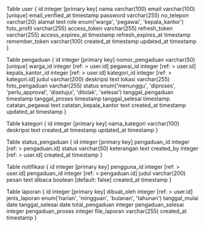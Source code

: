 Table user {
  id integer [primary key]
  nama varchar(100)
  email varchar(100) [unique]
  email_verified_at timestamp
  password varchar(255)
  no_telepon varchar(20)
  alamat text
  role enum('warga', 'pegawai', 'kepala_kantor')
  foto_profil varchar(255)
  access_token varchar(255)
  refresh_token varchar(255)
  access_expires_at timestamp
  refresh_expires_at timestamp
  remember_token varchar(100)
  created_at timestamp
  updated_at timestamp
}

Table pengaduan {
  id integer [primary key]
  nomor_pengaduan varchar(50) [unique]
  warga_id integer [ref: > user.id]
  pegawai_id integer [ref: > user.id]
  kepala_kantor_id integer [ref: > user.id]
  kategori_id integer [ref: > kategori.id]
  judul varchar(200)
  deskripsi text
  lokasi varchar(255)
  foto_pengaduan varchar(255)
  status enum('menunggu', 'diproses', 'perlu_approval', 'disetujui', 'ditolak', 'selesai')
  tanggal_pengaduan timestamp
  tanggal_proses timestamp
  tanggal_selesai timestamp
  catatan_pegawai text
  catatan_kepala_kantor text
  created_at timestamp
  updated_at timestamp
}

Table kategori {
  id integer [primary key]
  nama_kategori varchar(100)
  deskripsi text
  created_at timestamp
  updated_at timestamp
}

Table status_pengaduan {
  id integer [primary key]
  pengaduan_id integer [ref: > pengaduan.id]
  status varchar(50)
  keterangan text
  created_by integer [ref: > user.id]
  created_at timestamp
}

Table notifikasi {
  id integer [primary key]
  pengguna_id integer [ref: > user.id]
  pengaduan_id integer [ref: > pengaduan.id]
  judul varchar(200)
  pesan text
  dibaca boolean [default: false]
  created_at timestamp
}

Table laporan {
  id integer [primary key]
  dibuat_oleh integer [ref: > user.id]
  jenis_laporan enum('harian', 'mingguan', 'bulanan', 'tahunan')
  tanggal_mulai date
  tanggal_selesai date
  total_pengaduan integer
  pengaduan_selesai integer
  pengaduan_proses integer
  file_laporan varchar(255)
  created_at timestamp
}